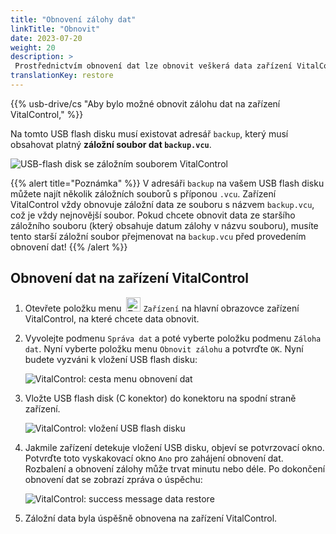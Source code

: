 ```yaml
---
title: "Obnovení zálohy dat"
linkTitle: "Obnovit"
date: 2023-07-20
weight: 20
description: >
 Prostřednictvím obnovení dat lze obnovit veškerá data zařízení VitalControl na jiném zařízení pomocí záložního souboru.
translationKey: restore
---
```

{{% usb-drive/cs "Aby bylo možné obnovit zálohu dat na zařízení VitalControl," %}}

Na tomto USB flash disku musí existovat adresář `backup`, který musí obsahovat platný **záložní soubor dat `backup.vcu`**.

![USB-flash disk se záložním souborem VitalControl](../images/backup-file.png "USB-flash disk se záložním souborem")

{{% alert title="Poznámka" %}}
V adresáři `backup` na vašem USB flash disku můžete najít několik záložních souborů s příponou `.vcu`. Zařízení VitalControl vždy obnovuje záložní data ze souboru s názvem `backup.vcu`, což je vždy nejnovější soubor. Pokud chcete obnovit data ze staršího záložního souboru (který obsahuje datum zálohy v názvu souboru), musíte tento starší záložní soubor přejmenovat na `backup.vcu` před provedením obnovení dat!
{{% /alert %}}

## Obnovení dat na zařízení VitalControl

1. Otevřete položku menu &nbsp;<img src="/icons/device.svg" width="23" align="bottom" alt="Zařízení" /> `Zařízení` na hlavní obrazovce zařízení VitalControl, na které chcete data obnovit.

2. Vyvolejte podmenu `Správa dat` a poté vyberte položku podmenu `Záloha dat`. Nyní vyberte položku menu `Obnovit zálohu` a potvrďte `OK`. Nyní budete vyzváni k vložení USB flash disku:

   ![VitalControl: cesta menu obnovení dat](../images/restore.png "Obnovení ze záložního souboru")

3. Vložte USB flash disk (C konektor) do konektoru na spodní straně zařízení.

   ![VitalControl: vložení USB flash disku](/images/firmware/update/plug-in-dual-usb-stick.svg "Vložte USB flash disk")

4. Jakmile zařízení detekuje vložení USB disku, objeví se potvrzovací okno. Potvrďte toto vyskakovací okno `Ano` pro zahájení obnovení dat. Rozbalení a obnovení zálohy může trvat minutu nebo déle. Po dokončení obnovení dat se zobrazí zpráva o úspěchu:


   ![VitalControl: success message data restore](../images/restore-done.png "Success message data restore")

5. Záložní data byla úspěšně obnovena na zařízení VitalControl.
